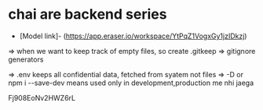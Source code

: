 # chai are backend series

- [Model link]- (https://app.eraser.io/workspace/YtPqZ1VogxGy1jzIDkzj)

=> when we want to keep track of empty files, so create .gitkeep
=> gitignore generators

=> .env keeps all confidential data, fetched from syatem not files
=> -D or npm i --save-dev means used only in development,production me nhi jaega

Fj908EoNv2HWZ6rL
